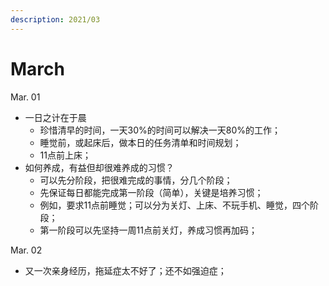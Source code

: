 ```yaml
---
description: 2021/03
---
```


# March

Mar. 01

* 一日之计在于晨
  * 珍惜清早的时间，一天30%的时间可以解决一天80%的工作；
  * 睡觉前，或起床后，做本日的任务清单和时间规划；
  * 11点前上床；
* 如何养成，有益但却很难养成的习惯？
  * 可以先分阶段，把很难完成的事情，分几个阶段；
  * 先保证每日都能完成第一阶段（简单），关键是培养习惯；
  * 例如，要求11点前睡觉；可以分为关灯、上床、不玩手机、睡觉，四个阶段；
  * 第一阶段可以先坚持一周11点前关灯，养成习惯再加码；

Mar. 02

* 又一次亲身经历，拖延症太不好了；还不如强迫症；



